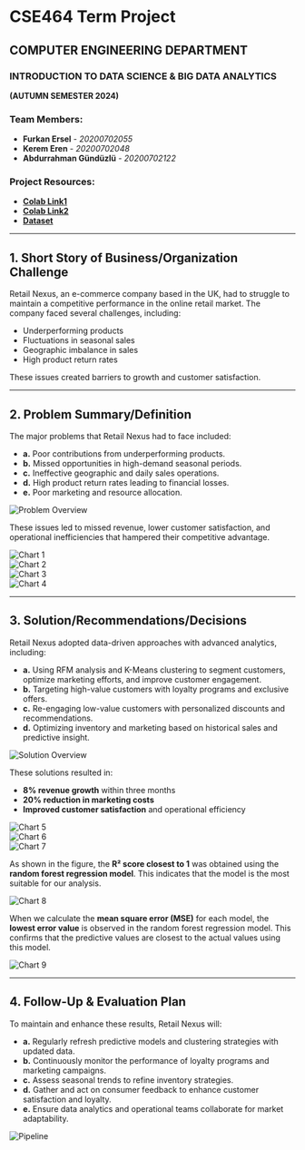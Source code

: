 # CSE464 Term Project

## COMPUTER ENGINEERING DEPARTMENT  
### INTRODUCTION TO DATA SCIENCE & BIG DATA ANALYTICS  
**(AUTUMN SEMESTER 2024)**  

### Team Members:
- **Furkan Ersel** - *20200702055*  
- **Kerem Eren** - *20200702048*  
- **Abdurrahman Gündüzlü** - *20200702122*  

### Project Resources:
- [**Colab Link1**](https://colab.research.google.com/drive/1OCVkDRjw3oWlCWBUIvNz6OhDH9qtIuX3#scrollTo=7ojsSHsf-GjW)
- [**Colab Link2**](https://colab.research.google.com/drive/1oUXB9JRdj5Hej5ov1E97qeo0k3Y5J3pL?usp=sharing)
- [**Dataset**](https://archive.ics.uci.edu/dataset/352/online+retail)

---

## 1. Short Story of Business/Organization Challenge  
Retail Nexus, an e-commerce company based in the UK, had to struggle to maintain a competitive performance in the online retail market. The company faced several challenges, including:

- Underperforming products
- Fluctuations in seasonal sales
- Geographic imbalance in sales
- High product return rates

These issues created barriers to growth and customer satisfaction.

---

## 2. Problem Summary/Definition  
The major problems that Retail Nexus had to face included:

- **a.** Poor contributions from underperforming products.
- **b.** Missed opportunities in high-demand seasonal periods.
- **c.** Ineffective geographic and daily sales operations.
- **d.** High product return rates leading to financial losses.
- **e.** Poor marketing and resource allocation.

![Problem Overview](./ibhw5sij.png)

These issues led to missed revenue, lower customer satisfaction, and operational inefficiencies that hampered their competitive advantage.

![Chart 1](./wq5ya2if.png)  
![Chart 2](./1cytzph2.png)  
![Chart 3](./uyj4n3ki.png)  
![Chart 4](./xxbxrwye.png)  

---

## 3. Solution/Recommendations/Decisions  
Retail Nexus adopted data-driven approaches with advanced analytics, including:

- **a.** Using RFM analysis and K-Means clustering to segment customers, optimize marketing efforts, and improve customer engagement.
- **b.** Targeting high-value customers with loyalty programs and exclusive offers.
- **c.** Re-engaging low-value customers with personalized discounts and recommendations.
- **d.** Optimizing inventory and marketing based on historical sales and predictive insight.

![Solution Overview](./a5esrsbd.png)

These solutions resulted in:

- **8% revenue growth** within three months
- **20% reduction in marketing costs**
- **Improved customer satisfaction** and operational efficiency

![Chart 5](./4q3z0hx2.png)  
![Chart 6](./jngafxi3.png)  
![Chart 7](./mbecu2d4.png)  

As shown in the figure, the **R² score closest to 1** was obtained using the **random forest regression model**. This indicates that the model is the most suitable for our analysis.

![Chart 8](./bebw5trb.png)

When we calculate the **mean square error (MSE)** for each model, the **lowest error value** is observed in the random forest regression model. This confirms that the predictive values are closest to the actual values using this model.

![Chart 9](./lr5vhyai.png)

---

## 4. Follow-Up & Evaluation Plan  
To maintain and enhance these results, Retail Nexus will:

- **a.** Regularly refresh predictive models and clustering strategies with updated data.
- **b.** Continuously monitor the performance of loyalty programs and marketing campaigns.
- **c.** Assess seasonal trends to refine inventory strategies.
- **d.** Gather and act on consumer feedback to enhance customer satisfaction and loyalty.
- **e.** Ensure data analytics and operational teams collaborate for market adaptability.

![Pipeline](./yl3153bv.png)
